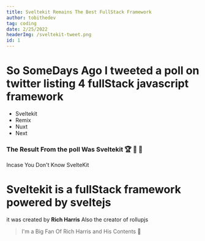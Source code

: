 ```yaml
---
title: Sveltekit Remains The Best FullStack Framework
author: tobithedev
tag: coding
date: 2/25/2022
headerImg: /sveltekit-tweet.png
id: 1
---
```



# So SomeDays Ago I tweeted a poll on twitter listing 4 fullStack javascript framework

- Sveltekit
- Remix
- Nuxt
- Next

### The Result From the poll Was Sveltekit 🏆 🥳 🥳


Incase You Don't Know SvelteKit 

# Sveltekit is a fullStack framework powered by sveltejs

it was created by **Rich Harris** Also the creator of rollupjs

> I'm a Big Fan Of Rich Harris and His Contents 🍰